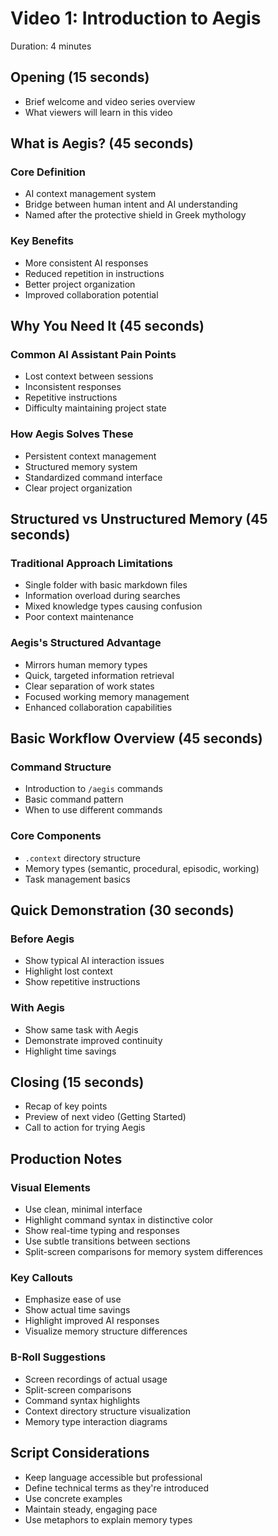 # Video 1: Introduction to Aegis
Duration: 4 minutes

## Opening (15 seconds)
- Brief welcome and video series overview
- What viewers will learn in this video

## What is Aegis? (45 seconds)
### Core Definition
- AI context management system
- Bridge between human intent and AI understanding
- Named after the protective shield in Greek mythology

### Key Benefits
- More consistent AI responses
- Reduced repetition in instructions
- Better project organization
- Improved collaboration potential

## Why You Need It (45 seconds)
### Common AI Assistant Pain Points
- Lost context between sessions
- Inconsistent responses
- Repetitive instructions
- Difficulty maintaining project state

### How Aegis Solves These
- Persistent context management
- Structured memory system
- Standardized command interface
- Clear project organization

## Structured vs Unstructured Memory (45 seconds)
### Traditional Approach Limitations
- Single folder with basic markdown files
- Information overload during searches
- Mixed knowledge types causing confusion
- Poor context maintenance

### Aegis's Structured Advantage
- Mirrors human memory types
- Quick, targeted information retrieval
- Clear separation of work states
- Focused working memory management
- Enhanced collaboration capabilities

## Basic Workflow Overview (45 seconds)
### Command Structure
- Introduction to `/aegis` commands
- Basic command pattern
- When to use different commands

### Core Components
- `.context` directory structure
- Memory types (semantic, procedural, episodic, working)
- Task management basics

## Quick Demonstration (30 seconds)
### Before Aegis
- Show typical AI interaction issues
- Highlight lost context
- Show repetitive instructions

### With Aegis
- Show same task with Aegis
- Demonstrate improved continuity
- Highlight time savings

## Closing (15 seconds)
- Recap of key points
- Preview of next video (Getting Started)
- Call to action for trying Aegis

## Production Notes
### Visual Elements
- Use clean, minimal interface
- Highlight command syntax in distinctive color
- Show real-time typing and responses
- Use subtle transitions between sections
- Split-screen comparisons for memory system differences

### Key Callouts
- Emphasize ease of use
- Show actual time savings
- Highlight improved AI responses
- Visualize memory structure differences

### B-Roll Suggestions
- Screen recordings of actual usage
- Split-screen comparisons
- Command syntax highlights
- Context directory structure visualization
- Memory type interaction diagrams

## Script Considerations
- Keep language accessible but professional
- Define technical terms as they're introduced
- Use concrete examples
- Maintain steady, engaging pace
- Use metaphors to explain memory types
